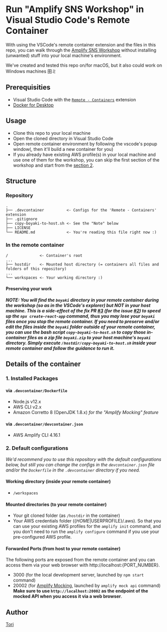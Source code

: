 # Run "Amplify SNS Workshop" in Visual Studio Code's Remote Container

With using the VSCode's remote container extension and the files in this repo, you can walk through the [Amplify SNS Workshop](https://amplify-sns.workshop.aws/) without installing (unwanted) stuff into your local machine's environment.

We've created and tested this repo on/for macOS, but it also could work on Windows machines 田ミ

## Prerequisities

- Visual Studio Code with the [`Remote - Containers`](https://marketplace.visualstudio.com/items?itemName=ms-vscode-remote.remote-containers) extension
- [Docker for Desktop](https://www.docker.com/products/docker-desktop)

## Usage

- Clone this repo to your local machine
- Open the cloned directory in Visual Studio Code
- Open remote container environment by following the vscode's popup window(, then it'll build a new container for you)
- If you already have existing AWS profile(s) in your local machine and use one of them for the workshop, you can skip the first section of the workshop and start from the [section 2](https://amplify-sns.workshop.aws/10_getting_started/00_what_you_build.html).

## Structure

### Repository

```shell
.
├── .devcontainer          <- Configs for the 'Remote - Containers' extension
├── .gitignore
├── copy-boyaki-to-host.sh <- See the "Note" below
├── LICENSE
└── README.md              <- You're reading this file right now :)
```

### In the remote container

```shell
/              <- Container's root
...
├── hostdir    <- Mounted host directory (= containers all files and folders of this repository)
...
└── workspaces <- Your working directory :)
```

#### Preserving your work

**_NOTE: You will find the `boyaki` directory in your remote container during the workshop (so as in the VSCode's explorer) but NOT in your host machine. This is a side-effect of the fix PR [#3](https://github.com/toricls/aws-amplify-sns-workshop-in-vscode/pull/3) (for the issue [#2](https://github.com/toricls/aws-amplify-sns-workshop-in-vscode/issues/2)) to speed up the `npx create-react-app` command, thus you may lose your `boyaki` files once you stop the remote container. If you need to preserve and/or edit the files inside the `boyaki` folder outside of your remote container, you can use the bash script `copy-boyaki-to-host.sh` to copy those in-container files as a zip file `boyaki.zip` to your host machine's `boyaki` directory. Simply execute `/hostdir/copy-boyaki-to-host.sh` inside your remote container and follow the guidance to run it._**

## Details of the container

### 1. Installed Packages

#### via `.devcontainer/Dockerfile`

- Node.js v12.x
- AWS CLI v2.x
- Amazon Corretto 8 (OpenJDK 1.8.x) _for the "Amplify Mocking" feature_

#### via `.devcontainer/devcontainer.json`

- AWS Amplify CLI 4.16.1

### 2. Default configurations

_We'd recommend you to use this repository with the default configurations below, but still you can change the configs in the `devcontainer.json` file and/or the `Dockerfile` in the `.devcontainer` directory if you need._

#### Working directory (inside your remote container)

- `/workspaces`

#### Mounted directories (to your remote container)

- Your git cloned folder (as `/hostdir` in the container)
- Your AWS credentials folder ({$HOME|$USERPROFILE}/.aws). So that you can use your existing AWS profiles for the `amplify init` command, and you don't need to run the `amplify configure` command if you use your pre-configured AWS profile.

#### Forwarded Ports (from host to your remote container)

The following ports are exposed from the remote container and you can access them via your web browser with http://localhost:{PORT_NUMBER}.

- 3000 (for the local development server, launched by `npm start` command)
- 20002 (for [Amplify Mocking](https://docs.amplify.aws/cli/usage/mock), launched by `amplify mock api` command) **Make sure to use `http://localhost:20002` as the endpoint of the mocked API when you access it via a web browser**.

## Author

[Tori](https://github.com/toricls)
